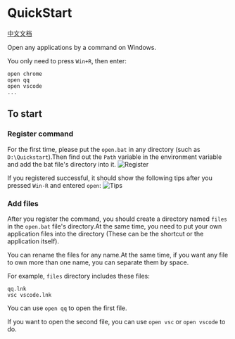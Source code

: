 # QuickStart

[中文文档](./README_CN.md)

Open any applications by a command on Windows.

You only need to press `Win+R`, then enter:

```batchfile
open chrome
open qq
open vscode
...
```

## To start
### Register command
For the first time, please put the `open.bat` in any directory (such as `D:\Quickstart`).Then find out the `Path` variable in the environment variable and add the bat file's directory into it.
![Register](https://s1.ax1x.com/2020/08/13/dSkxMT.png)

If you registered successful, it should show the following tips after you pressed `Win-R` and entered `open`:
![Tips](https://s1.ax1x.com/2020/08/13/dSA0Fs.png)

### Add files
After you register the command, you should create a directory named `files` in the `open.bat` file's directory.At the same time, you need to put your own application files into the directory (These can be the shortcut or the application itself).

You can rename the files for any name.At the same time, if you want any file to own more than one name, you can separate them by space.

For example, `files` directory includes these files:
```
qq.lnk
vsc vscode.lnk
```
You can use `open qq` to open the first file.

If you want to open the second file, you can use `open vsc` or `open vscode` to do.
